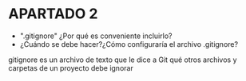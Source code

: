 # APARTADO 2
- ".gitignore" ¿Por qué es conveniente incluirlo?
- ¿Cuándo se debe hacer?¿Cómo configuraría el archivo .gitignore?

gitignore es un archivo de texto que le dice a Git qué otros archivos y carpetas de un proyecto debe ignorar

